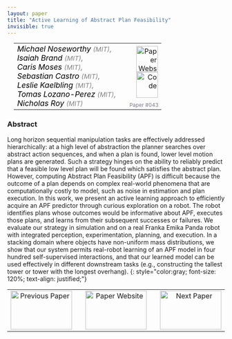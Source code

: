 ```yaml
---
layout: paper
title: "Active Learning of Abstract Plan Feasibility"
invisible: true
---
```

<table width = "95%" style="padding-left: 15px; margin-left: auto; margin-right: 10px;">
<tr><td style = "vertical-align: top; padding-right: 25px;" rowspan="2">
<span style="color:black; font-size: 110%;"><i>
Michael Noseworthy <span style="color:gray; font-size: 85%">(MIT)</span><span style="color:gray; font-size: 100%">,</span><br>  Isaiah Brand <span style="color:gray; font-size: 85%">(MIT)</span><span style="color:gray; font-size: 100%">,</span><br>  Caris Moses <span style="color:gray; font-size: 85%">(MIT)</span><span style="color:gray; font-size: 100%">,</span><br>  Sebastian Castro <span style="color:gray; font-size: 85%">(MIT)</span><span style="color:gray; font-size: 100%">,</span><br>  Leslie Kaelbling <span style="color:gray; font-size: 85%">(MIT)</span><span style="color:gray; font-size: 100%">,</span><br>  Tomas Lozano-Perez <span style="color:gray; font-size: 85%">(MIT)</span><span style="color:gray; font-size: 100%">,</span><br>  Nicholas Roy <span style="color:gray; font-size: 85%">(MIT)</span>
</i></span>
</td>
<td style="text-align: right;"><a href="http://www.roboticsproceedings.org/rss17/p043.pdf"><img src="{{ site.baseurl }}/images/paper_link.png" alt="Paper Website" width = "50"  height = "60"/></a><br>  <a href="https://youtu.be/UF-SjGm20Mw"><img src="{{ site.baseurl }}/images/video_link.png" alt="Code" width = "50"  height = "60"/></a><br>   </td>
</tr>
<tr>
<td style="color:#777789; text-align:right; font-size: 75%; margin-right:10px;">Paper&nbsp;#043</td>
</tr>
</table>


### Abstract
Long horizon sequential manipulation tasks are effectively addressed hierarchically: at a high level of abstraction the planner searches over abstract action sequences, and when a plan is found, lower level motion plans are generated. Such a strategy hinges on the ability to reliably predict that a feasible low level plan will be found which satisfies the abstract plan. However, computing Abstract Plan Feasibility (APF) is difficult because the outcome of a plan depends on complex real-world phenomena that are computationally costly to model, such as noise in estimation and plan execution.  In this work, we present an active learning approach to efficiently acquire an APF predictor through curious exploration on a robot. The robot identifies plans whose outcomes would be informative about APF, executes those plans, and learns from their subsequent successes or failures. We evaluate our strategy in simulation and on a real Franka Emika Panda robot with integrated perception, experimentation, planning, and execution. In a stacking domain where objects have non-uniform mass distributions, we show that our system permits real-robot learning of an APF model in four hundred self-supervised interactions, and that our learned model can be used effectively in different downstream tasks (e.g., constructing the tallest tower or tower with the longest overhang).
{: style="color:gray; font-size: 120%; text-align: justified;"}



<table width="100%">
 <tr>
    <td style="width: 30%; text-align: center;"><a href="{{ site.baseurl }}/program/papers/042/">
<img src="{{ site.baseurl }}/images/previous_icon.png"
       alt="Previous Paper" width = "142"  height = "90"/> 
</a> </td>
<td style="text-align: center;"><a href="{{ site.baseurl }}/program/papers">
<img src="{{ site.baseurl }}/images/overview_icon.png"
       alt="Paper Website" width = "142"  height = "90"/> 
</a> </td>
    <td style="width: 30%; text-align: center;"><a href="{{ site.baseurl }}/program/papers/044/">
    <img src="{{ site.baseurl }}/images/next_icon.png"
        alt="Next Paper" width = "142"  height = "90"/>
    </a></td>
</tr>
</table>
